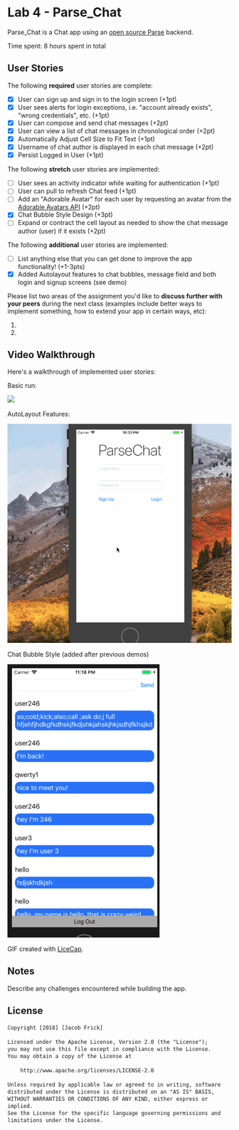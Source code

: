 # Lab 4 - Parse_Chat

Parse_Chat is a Chat app using an [open source Parse](http://parseplatform.org/) backend.

Time spent: 8 hours spent in total

## User Stories

The following **required** user stories are complete:

- [X] User can sign up and sign in to the login screen (+1pt)
- [X] User sees alerts for login exceptions, i.e. "account already exists", "wrong credentials", etc. (+1pt)
- [X] User can compose and send chat messages (+2pt)
- [X] User can view a list of chat messages in chronological order (+2pt)
- [X] Automatically Adjust Cell Size to Fit Text (+1pt)
- [X] Username of chat author is displayed in each chat message (+2pt)
- [X] Persist Logged in User (+1pt)

The following **stretch** user stories are implemented:

- [ ] User sees an activity indicator while waiting for authentication (+1pt)
- [ ] User can pull to refresh Chat feed (+1pt)
- [ ] Add an "Adorable Avatar" for each user by requesting an avatar from the [Adorable Avatars API](https://github.com/adorableio/avatars-api) (+2pt)
- [X] Chat Bubble Style Design (+3pt)
- [ ] Expand or contract the cell layout as needed to show the chat message author (user) if it exists (+2pt)

The following **additional** user stories are implemented:

- [ ] List anything else that you can get done to improve the app functionality! (+1-3pts)
- [X] Added Autolayout features to chat bubbles, message field and both login and signup screens (see demo)

Please list two areas of the assignment you'd like to **discuss further with your peers** during the next class (examples include better ways to implement something, how to extend your app in certain ways, etc):

1.
2.

## Video Walkthrough

Here's a walkthrough of implemented user stories:

Basic run:

![](https://github.com/JFrick1992/Parse_Chat/blob/master/Demos/LoginSignUpPersistUserDemo.gif)

AutoLayout Features:

![](https://github.com/JFrick1992/Parse_Chat/blob/master/Demos/autolayouttest.gif)

Chat Bubble Style (added after previous demos)

![](https://github.com/JFrick1992/Parse_Chat/blob/master/Demos/bubbleView.png)


GIF created with [LiceCap](http://www.cockos.com/licecap/).

## Notes

Describe any challenges encountered while building the app.

## License

    Copyright [2018] [Jacob Frick]

    Licensed under the Apache License, Version 2.0 (the "License");
    you may not use this file except in compliance with the License.
    You may obtain a copy of the License at

        http://www.apache.org/licenses/LICENSE-2.0

    Unless required by applicable law or agreed to in writing, software
    distributed under the License is distributed on an "AS IS" BASIS,
    WITHOUT WARRANTIES OR CONDITIONS OF ANY KIND, either express or implied.
    See the License for the specific language governing permissions and
    limitations under the License.
